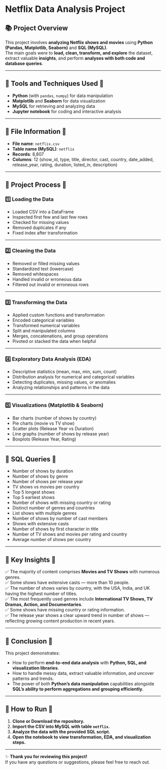 # Netflix Data Analysis Project

## 📚 Project Overview

This project involves **analyzing Netflix shows and movies** using **Python (Pandas, Matplotlib, Seaborn)** and **SQL (MySQL)**.  
The main goals were to **load, clean, transform, and explore** the dataset, extract valuable **insights**, and perform **analyses with both code and database queries**.

---

## 🔹 Tools and Techniques Used 🔹

- **Python** (with `pandas`, `numpy`) for data manipulation
- **Matplotlib** and **Seaborn** for data visualization
- **MySQL** for retrieving and analyzing data
- **Jupyter notebook** for coding and interactive analysis

---

## 🔹 File Information 🔹

- **File name**: `netflix.csv`
- **Table name (MySQL)**: `netflix`
- **Records**: 8,807
- **Columns**: 12 (show_id, type, title, director, cast, country, date_added, release_year, rating, duration, listed_in, description)

---

## 🔹 Project Process 🔹

### 1️⃣ Loading the Data
- Loaded CSV into a DataFrame
- Inspected first few and last few rows
- Checked for missing values
- Removed duplicates if any
- Fixed index after transformation

---

### 2️⃣ Cleaning the Data
- Removed or filled missing values
- Standardized text (lowercase)
- Removed whitespaces
- Handled invalid or erroneous data
- Filtered out invalid or erroneous rows

---

### 3️⃣ Transforming the Data
- Applied custom functions and transformation
- Encoded categorical variables
- Transformed numerical variables
- Split and manipulated columns
- Merges, concatenations, and group operations
- Pivoted or stacked the data when helpful

---

### 4️⃣ Exploratory Data Analysis (EDA)
- Descriptive statistics (mean, max, min, sum, count)
- Distribution analysis for numerical and categorical variables
- Detecting duplicates, missing values, or anomalies
- Analyzing relationships and patterns in the data

---

### 5️⃣ Visualizations (Matplotlib & Seaborn)
- Bar charts (number of shows by country)
- Pie charts (movie vs TV show)
- Scatter plots (Release Year vs Duration)
- Line graphs (number of shows by release year)
- Boxplots (Release Year, Rating)


---

## 🔹 SQL Queries 🔹

- Number of shows by duration
- Number of shows by genre
- Number of shows per release year
- TV shows vs movies per country
- Top 5 longest shows
- Top 5 earliest shows
- Number of shows with missing country or rating
- Distinct number of genres and countries
- List shows with multiple genres
- Number of shows by number of cast members
- Shows with extensive casts
- Number of shows by first character in title
- Number of TV shows and movies per rating and country
- Average number of shows per country

---

## 🔹 Key Insights 🔹

✅ The majority of content comprises **Movies and TV Shows** with numerous genres.  
✅ Some shows have extensive casts — more than 10 people.  
✅ The number of shows varies by country, with the USA, India, and UK having the highest number of titles.  
✅ The most frequently used genres include **International TV Shows, TV Dramas, Action, and Documentaries**.  
✅ Some shows have missing country or rating information.  
✅ The release year shows a clear upward trend in number of shows — reflecting growing content production in recent years.

---

## 🔹 Conclusion 🔹

This project demonstrates:
- How to perform **end-to-end data analysis** with **Python, SQL, and visualization libraries**.
- How to handle messy data, extract valuable information, and uncover patterns and trends.
- The power of both **Python’s data manipulation** capabilities alongside **SQL’s ability to perform aggregations and grouping efficiently**.

---

## 🔹 How to Run 🔹

1. **Clone or Download the repository.**
2. **Import the CSV into MySQL with table `netflix`.**
3. **Analyze the data with the provided SQL script.**
4. **Open the notebook to view transformation, EDA, and visualization steps.**

---

✨ **Thank you for reviewing this project!**  
If you have any questions or suggestions, please feel free to reach out.


